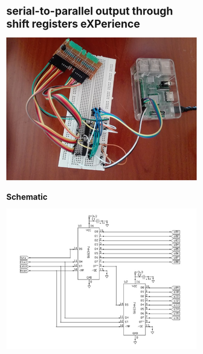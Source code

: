 # serial-to-parallel output through shift registers eXPerience

![image](serial-to-parallel-output-image.jpg)


## Schematic
![schematic](serial-to-parallel-output-sch.jpg)
